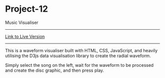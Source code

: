 # Project-12
Music Visualiser

---

<a href="https://davidclegg.github.io/Project-12/" target="_blank">Link to Live Version</a>

---

This is a waveform visualiser built with HTML, CSS, JavaScript, and heavily utilising the D3js data visualisation library to create the radial waveform.

Simply select the song on the left, wait for the waveform to be processed and create the disc graphic, and then press play.